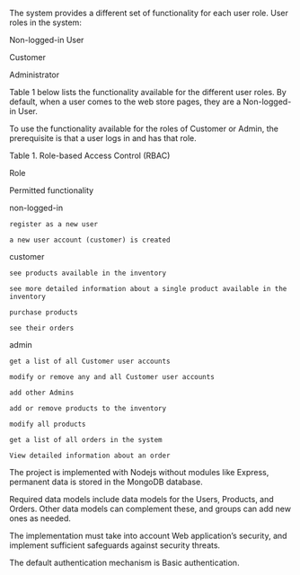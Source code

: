 The system provides a different set of functionality for each user role. User roles in the system:

Non-logged-in User

Customer

Administrator


Table 1 below lists the functionality available for the different user roles. By default, when a user comes to the web store pages, they are a Non-logged-in User.

To use the functionality available for the roles of Customer or Admin, the prerequisite is that a user logs in and has that role.


Table 1. Role-based Access Control (RBAC)

Role

Permitted functionality

non-logged-in

	register as a new user 

	a new user account (customer) is created

customer

	see products available in the inventory

	see more detailed information about a single product available in the inventory

	purchase products

	see their orders

admin

	get a list of all Customer user accounts

	modify or remove any and all Customer user accounts

	add other Admins

	add or remove products to the inventory

	modify all products

	get a list of all orders in the system

	View detailed information about an order


The project is implemented with Nodejs without modules like Express, permanent data is stored in the MongoDB database.

Required data models include data models for the Users, Products, and Orders. Other data models can complement these, and groups can add new ones as needed.

The implementation must take into account Web application’s security, and implement sufficient safeguards against security threats.

The default authentication mechanism is Basic authentication.
